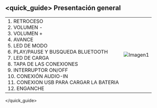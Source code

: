 ## <quick_guide> Presentación general

|  |  |
|:-------|:-------|
|1.	RETROCESO <br> 2. VOLUMEN - <br> 3. VOLUMEN + <br> 4. AVANCE <br> 5. LED DE MODO <br> 6. PLAY/PAUSE Y BUSQUEDA BLUETOOTH	 <br> 7. LED DE CARGA <br> 8. TAPA DE LAS CONEXIONES  <br> 9. INTERRUPTOR ON/OFF <br> 10. CONEXIÓN AUDIO-IN <br> 11. CONEXION USB PARA CARGAR LA BATERIA <br> 12. ENGANCHE <br>  |![Imagen1](http://static.energysistem.com/images/manuals/42174/554102d1f1f5c.jpg)|
</quick_guide>



